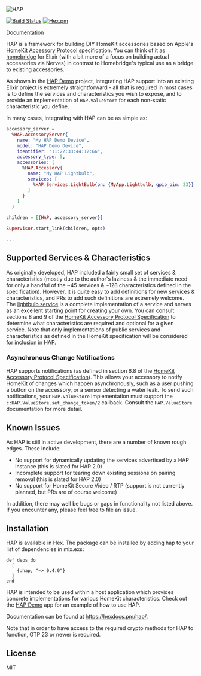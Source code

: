 ![HAP](https://user-images.githubusercontent.com/79646/67910894-dd4dc280-fb5a-11e9-9ca9-4be6633cc1a6.png)

[![Build Status](https://github.com/mtrudel/hap/workflows/Elixir%20CI/badge.svg)](https://github.com/mtrudel/hap/actions)
[![Hex.pm](https://img.shields.io/hexpm/v/hap.svg?style=flat-square)](https://hex.pm/packages/hap)

[Documentation](https://hexdocs.pm/hap/)

HAP is a framework for building DIY HomeKit accessories based on Apple's [HomeKit Accessory Protocol](https://developer.apple.com/homekit/) specification. 
You can think of it as [homebridge](https://github.com/nfarina/homebridge) for Elixir (with a bit more of a focus on
building actual accessories via Nerves) in contrast to Homebridge's typical use as a bridge to existing accessories.

As shown in the [HAP Demo](https://github.com/mtrudel/hap_demo) project, integrating HAP support into an existing Elixir
project is extremely straightforward - all that is required in most cases is to define the services and characteristics
you wish to expose, and to provide an implementation of `HAP.ValueStore` for each non-static characteristic you define.

In many cases, integrating with HAP can be as simple as:

```elixir
accessory_server =
  %HAP.AccessoryServer{
    name: "My HAP Demo Device",
    model: "HAP Demo Device",
    identifier: "11:22:33:44:12:66",
    accessory_type: 5,
    accessories: [
      %HAP.Accessory{
        name: "My HAP Lightbulb",
        services: [
          %HAP.Services.LightBulb{on: {MyApp.Lightbulb, gpio_pin: 23}}
        ]
      }
    ]
  )

children = [{HAP, accessory_server}]

Supervisor.start_link(children, opts)

...
```

## Supported Services & Characteristics

As originally developed, HAP included a fairly small set of services & characteristics (mostly due to the author's
laziness & the immediate need for only a handful of the ~45 services & ~128 characteristics defined in the
specification). However, it is quite easy to add definitions for new services & characteristics, and PRs to add such
definitions are extremely welcome. The [lightbulb service](https://github.com/mtrudel/hap/blob/master/lib/hap/services/light_bulb.ex) 
is a complete implementation of a service and serves as an excellent starting point for creating your own. You can consult
sections 8 and 9 of the [HomeKit Accessory Protocol Specification](https://developer.apple.com/homekit/) to determine
what characteristics are required and optional for a given service. Note that only implementations of public services and
characteristics as defined in the HomeKit specification will be considered for inclusion in HAP. 

### Asynchronous Change Notifications

HAP supports notifications (as defined in section 6.8 of the [HomeKit Accessory Protocol
Specification](https://developer.apple.com/homekit/)). This allows your accessory to notify HomeKit of changes which
happen asynchronously, such as a user pushing a button on the accessory, or a sensor detecting a water leak. To send
such notifications, your `HAP.ValueStore` implementation must support the `c:HAP.ValueStore.set_change_token/2`
callback. Consult the `HAP.ValueStore` documentation for more detail.

## Known Issues

As HAP is still in active development, there are a number of known rough edges. These include:

* No support for dynamically updating the services advertised by a HAP instance (this is slated for HAP 2.0)
* Incomplete support for tearing down existing sessions on pairing removal (this is slated for HAP 2.0)
* No support for HomeKit Secure Video / RTP (support is not currently planned, but PRs are of course welcome)

In addition, there may well be bugs or gaps in functionality not listed above. If you encounter any, please feel free
to file an issue.

## Installation

HAP is available in Hex. The package can be installed by adding hap to your list of dependencies in mix.exs:

```
def deps do
  [
    {:hap, "~> 0.4.0"}
  ]
end
```

HAP is intended to be used within a host application which provides concrete implementations for various HomeKit
characteristics. Check out the [HAP Demo](https://github.com/mtrudel/hap_demo) app for an example of how to use HAP.

Documentation can be found at https://hexdocs.pm/hap/.

Note that in order to have access to the required crypto methods for HAP to function, OTP 23 or newer is required.

## License

MIT
